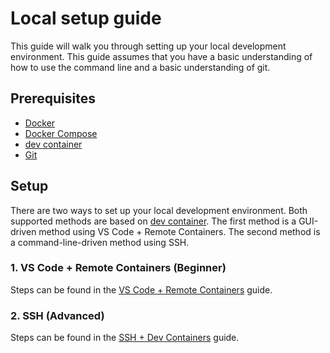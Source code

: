 # Local setup guide

This guide will walk you through setting up your local development environment. This guide assumes that you have a basic understanding of how to use the command line and a basic understanding of git.

## Prerequisites

* [Docker](https://docs.docker.com/install/)
* [Docker Compose](https://docs.docker.com/compose/install/)
* [dev container](https://containers.dev/)
* [Git](https://git-scm.com/downloads)

## Setup

There are two ways to set up your local development environment. Both supported methods are based on [dev container](https://containers.dev/). The first method is a GUI-driven method using VS Code + Remote Containers. The second method is a command-line-driven method using SSH.

### 1. VS Code + Remote Containers (Beginner)

Steps can be found in the [VS Code + Remote Containers](./vs-code.md) guide.

### 2. SSH (Advanced)

Steps can be found in the [SSH + Dev Containers](./ssh.md) guide.